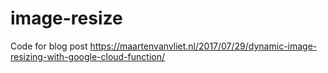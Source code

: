 # image-resize
Code for blog post
 https://maartenvanvliet.nl/2017/07/29/dynamic-image-resizing-with-google-cloud-function/
